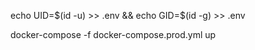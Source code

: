 echo UID=$(id -u) >> .env && echo GID=$(id -g) >> .env

docker-compose -f docker-compose.prod.yml up
